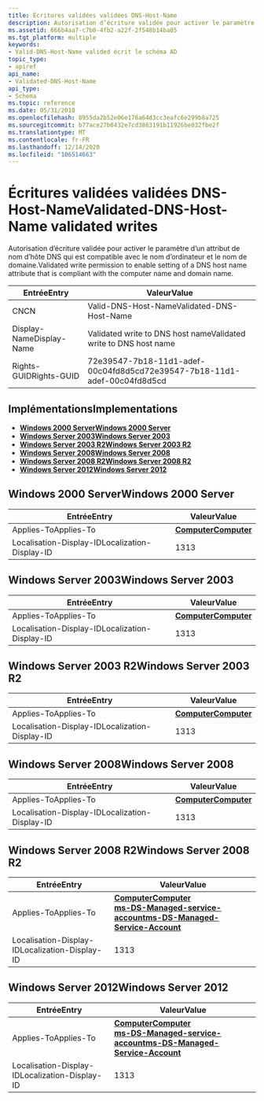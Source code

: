 ```yaml
---
title: Écritures validées validées DNS-Host-Name
description: Autorisation d’écriture validée pour activer le paramètre d’un attribut de nom d’hôte DNS qui est compatible avec le nom d’ordinateur et le nom de domaine.
ms.assetid: 666b4aa7-c7b0-4fb2-a22f-2f548b14ba05
ms.tgt_platform: multiple
keywords:
- Valid-DNS-Host-Name valided écrit le schéma AD
topic_type:
- apiref
api_name:
- Validated-DNS-Host-Name
api_type:
- Schema
ms.topic: reference
ms.date: 05/31/2018
ms.openlocfilehash: 8955da2b52e06e176a64d3cc3eafc6e299b8a725
ms.sourcegitcommit: b77ace27b0432e7cd3863191b11926be032fbe2f
ms.translationtype: MT
ms.contentlocale: fr-FR
ms.lasthandoff: 12/14/2020
ms.locfileid: "106514663"
---
```

# <a name="validated-dns-host-name-validated-writes"></a><span data-ttu-id="af755-104">Écritures validées validées DNS-Host-Name</span><span class="sxs-lookup"><span data-stu-id="af755-104">Validated-DNS-Host-Name validated writes</span></span>

<span data-ttu-id="af755-105">Autorisation d’écriture validée pour activer le paramètre d’un attribut de nom d’hôte DNS qui est compatible avec le nom d’ordinateur et le nom de domaine.</span><span class="sxs-lookup"><span data-stu-id="af755-105">Validated write permission to enable setting of a DNS host name attribute that is compliant with the computer name and domain name.</span></span>



| <span data-ttu-id="af755-106">Entrée</span><span class="sxs-lookup"><span data-stu-id="af755-106">Entry</span></span> | <span data-ttu-id="af755-107">Valeur</span><span class="sxs-lookup"><span data-stu-id="af755-107">Value</span></span> |
|--------------|--------------------------------------|
| <span data-ttu-id="af755-108">CN</span><span class="sxs-lookup"><span data-stu-id="af755-108">CN</span></span>           | <span data-ttu-id="af755-109">Valid-DNS-Host-Name</span><span class="sxs-lookup"><span data-stu-id="af755-109">Validated-DNS-Host-Name</span></span>              |
| <span data-ttu-id="af755-110">Display-Name</span><span class="sxs-lookup"><span data-stu-id="af755-110">Display-Name</span></span> | <span data-ttu-id="af755-111">Validated write to DNS host name</span><span class="sxs-lookup"><span data-stu-id="af755-111">Validated write to DNS host name</span></span>     |
| <span data-ttu-id="af755-112">Rights-GUID</span><span class="sxs-lookup"><span data-stu-id="af755-112">Rights-GUID</span></span>  | <span data-ttu-id="af755-113">72e39547-7b18-11d1-adef-00c04fd8d5cd</span><span class="sxs-lookup"><span data-stu-id="af755-113">72e39547-7b18-11d1-adef-00c04fd8d5cd</span></span> |



## <a name="implementations"></a><span data-ttu-id="af755-114">Implémentations</span><span class="sxs-lookup"><span data-stu-id="af755-114">Implementations</span></span>

-   [<span data-ttu-id="af755-115">**Windows 2000 Server**</span><span class="sxs-lookup"><span data-stu-id="af755-115">**Windows 2000 Server**</span></span>](#windows-2000-server)
-   [<span data-ttu-id="af755-116">**Windows Server 2003**</span><span class="sxs-lookup"><span data-stu-id="af755-116">**Windows Server 2003**</span></span>](#windows-server-2003)
-   [<span data-ttu-id="af755-117">**Windows Server 2003 R2**</span><span class="sxs-lookup"><span data-stu-id="af755-117">**Windows Server 2003 R2**</span></span>](#windows-server-2003-r2)
-   [<span data-ttu-id="af755-118">**Windows Server 2008**</span><span class="sxs-lookup"><span data-stu-id="af755-118">**Windows Server 2008**</span></span>](#windows-server-2008)
-   [<span data-ttu-id="af755-119">**Windows Server 2008 R2**</span><span class="sxs-lookup"><span data-stu-id="af755-119">**Windows Server 2008 R2**</span></span>](#windows-server-2008-r2)
-   [<span data-ttu-id="af755-120">**Windows Server 2012**</span><span class="sxs-lookup"><span data-stu-id="af755-120">**Windows Server 2012**</span></span>](#windows-server-2012)

## <a name="windows-2000-server"></a><span data-ttu-id="af755-121">Windows 2000 Server</span><span class="sxs-lookup"><span data-stu-id="af755-121">Windows 2000 Server</span></span>



| <span data-ttu-id="af755-122">Entrée</span><span class="sxs-lookup"><span data-stu-id="af755-122">Entry</span></span> | <span data-ttu-id="af755-123">Valeur</span><span class="sxs-lookup"><span data-stu-id="af755-123">Value</span></span> |
|-------------------------|-------------------------------------------|
| <span data-ttu-id="af755-124">Applies-To</span><span class="sxs-lookup"><span data-stu-id="af755-124">Applies-To</span></span>              | [<span data-ttu-id="af755-125">**Computer**</span><span class="sxs-lookup"><span data-stu-id="af755-125">**Computer**</span></span>](c-computer.md)<br/> |
| <span data-ttu-id="af755-126">Localisation-Display-ID</span><span class="sxs-lookup"><span data-stu-id="af755-126">Localization-Display-ID</span></span> | <span data-ttu-id="af755-127">13</span><span class="sxs-lookup"><span data-stu-id="af755-127">13</span></span>                                        |



## <a name="windows-server-2003"></a><span data-ttu-id="af755-128">Windows Server 2003</span><span class="sxs-lookup"><span data-stu-id="af755-128">Windows Server 2003</span></span>



| <span data-ttu-id="af755-129">Entrée</span><span class="sxs-lookup"><span data-stu-id="af755-129">Entry</span></span> | <span data-ttu-id="af755-130">Valeur</span><span class="sxs-lookup"><span data-stu-id="af755-130">Value</span></span> |
|-------------------------|-------------------------------------------|
| <span data-ttu-id="af755-131">Applies-To</span><span class="sxs-lookup"><span data-stu-id="af755-131">Applies-To</span></span>              | [<span data-ttu-id="af755-132">**Computer**</span><span class="sxs-lookup"><span data-stu-id="af755-132">**Computer**</span></span>](c-computer.md)<br/> |
| <span data-ttu-id="af755-133">Localisation-Display-ID</span><span class="sxs-lookup"><span data-stu-id="af755-133">Localization-Display-ID</span></span> | <span data-ttu-id="af755-134">13</span><span class="sxs-lookup"><span data-stu-id="af755-134">13</span></span>                                        |



## <a name="windows-server-2003-r2"></a><span data-ttu-id="af755-135">Windows Server 2003 R2</span><span class="sxs-lookup"><span data-stu-id="af755-135">Windows Server 2003 R2</span></span>



| <span data-ttu-id="af755-136">Entrée</span><span class="sxs-lookup"><span data-stu-id="af755-136">Entry</span></span> | <span data-ttu-id="af755-137">Valeur</span><span class="sxs-lookup"><span data-stu-id="af755-137">Value</span></span> |
|-------------------------|-------------------------------------------|
| <span data-ttu-id="af755-138">Applies-To</span><span class="sxs-lookup"><span data-stu-id="af755-138">Applies-To</span></span>              | [<span data-ttu-id="af755-139">**Computer**</span><span class="sxs-lookup"><span data-stu-id="af755-139">**Computer**</span></span>](c-computer.md)<br/> |
| <span data-ttu-id="af755-140">Localisation-Display-ID</span><span class="sxs-lookup"><span data-stu-id="af755-140">Localization-Display-ID</span></span> | <span data-ttu-id="af755-141">13</span><span class="sxs-lookup"><span data-stu-id="af755-141">13</span></span>                                        |



## <a name="windows-server-2008"></a><span data-ttu-id="af755-142">Windows Server 2008</span><span class="sxs-lookup"><span data-stu-id="af755-142">Windows Server 2008</span></span>



| <span data-ttu-id="af755-143">Entrée</span><span class="sxs-lookup"><span data-stu-id="af755-143">Entry</span></span> | <span data-ttu-id="af755-144">Valeur</span><span class="sxs-lookup"><span data-stu-id="af755-144">Value</span></span> |
|-------------------------|-------------------------------------------|
| <span data-ttu-id="af755-145">Applies-To</span><span class="sxs-lookup"><span data-stu-id="af755-145">Applies-To</span></span>              | [<span data-ttu-id="af755-146">**Computer**</span><span class="sxs-lookup"><span data-stu-id="af755-146">**Computer**</span></span>](c-computer.md)<br/> |
| <span data-ttu-id="af755-147">Localisation-Display-ID</span><span class="sxs-lookup"><span data-stu-id="af755-147">Localization-Display-ID</span></span> | <span data-ttu-id="af755-148">13</span><span class="sxs-lookup"><span data-stu-id="af755-148">13</span></span>                                        |



## <a name="windows-server-2008-r2"></a><span data-ttu-id="af755-149">Windows Server 2008 R2</span><span class="sxs-lookup"><span data-stu-id="af755-149">Windows Server 2008 R2</span></span>



| <span data-ttu-id="af755-150">Entrée</span><span class="sxs-lookup"><span data-stu-id="af755-150">Entry</span></span> | <span data-ttu-id="af755-151">Valeur</span><span class="sxs-lookup"><span data-stu-id="af755-151">Value</span></span> |
|-------------------------|----------------------------------------------------------------------------------------------------------------------------|
| <span data-ttu-id="af755-152">Applies-To</span><span class="sxs-lookup"><span data-stu-id="af755-152">Applies-To</span></span>              | [<span data-ttu-id="af755-153">**Computer**</span><span class="sxs-lookup"><span data-stu-id="af755-153">**Computer**</span></span>](c-computer.md)<br/> [<span data-ttu-id="af755-154">**ms-DS-Managed-service-account**</span><span class="sxs-lookup"><span data-stu-id="af755-154">**ms-DS-Managed-Service-Account**</span></span>](c-msds-managedserviceaccount.md)<br/> |
| <span data-ttu-id="af755-155">Localisation-Display-ID</span><span class="sxs-lookup"><span data-stu-id="af755-155">Localization-Display-ID</span></span> | <span data-ttu-id="af755-156">13</span><span class="sxs-lookup"><span data-stu-id="af755-156">13</span></span>                                                                                                                         |



## <a name="windows-server-2012"></a><span data-ttu-id="af755-157">Windows Server 2012</span><span class="sxs-lookup"><span data-stu-id="af755-157">Windows Server 2012</span></span>



| <span data-ttu-id="af755-158">Entrée</span><span class="sxs-lookup"><span data-stu-id="af755-158">Entry</span></span> | <span data-ttu-id="af755-159">Valeur</span><span class="sxs-lookup"><span data-stu-id="af755-159">Value</span></span> |
|-------------------------|----------------------------------------------------------------------------------------------------------------------------|
| <span data-ttu-id="af755-160">Applies-To</span><span class="sxs-lookup"><span data-stu-id="af755-160">Applies-To</span></span>              | [<span data-ttu-id="af755-161">**Computer**</span><span class="sxs-lookup"><span data-stu-id="af755-161">**Computer**</span></span>](c-computer.md)<br/> [<span data-ttu-id="af755-162">**ms-DS-Managed-service-account**</span><span class="sxs-lookup"><span data-stu-id="af755-162">**ms-DS-Managed-Service-Account**</span></span>](c-msds-managedserviceaccount.md)<br/> |
| <span data-ttu-id="af755-163">Localisation-Display-ID</span><span class="sxs-lookup"><span data-stu-id="af755-163">Localization-Display-ID</span></span> | <span data-ttu-id="af755-164">13</span><span class="sxs-lookup"><span data-stu-id="af755-164">13</span></span>                                                                                                                         |



 

 





